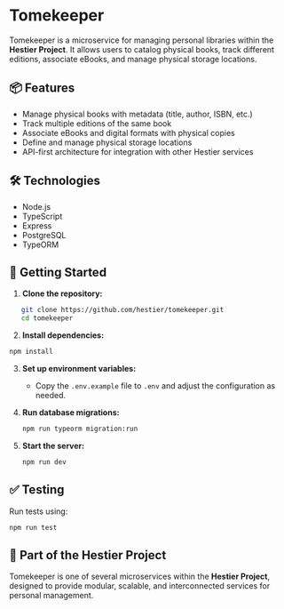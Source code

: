 # Tomekeeper

Tomekeeper is a microservice for managing personal libraries within the **Hestier Project**. It allows users to catalog physical books, track different editions, associate eBooks, and manage physical storage locations.

## 📦 Features

- Manage physical books with metadata (title, author, ISBN, etc.)
- Track multiple editions of the same book
- Associate eBooks and digital formats with physical copies
- Define and manage physical storage locations
- API-first architecture for integration with other Hestier services

## 🛠️ Technologies

- Node.js
- TypeScript
- Express
- PostgreSQL
- TypeORM

## 🚀 Getting Started

1. **Clone the repository:**

```bash
   git clone https://github.com/hestier/tomekeeper.git
   cd tomekeeper
```

2. **Install dependencies:**

```bash
npm install
```

3. **Set up environment variables:**

   - Copy the `.env.example` file to `.env` and adjust the configuration as needed.

4. **Run database migrations:**

   ```bash
   npm run typeorm migration:run
   ```

5. **Start the server:**
   ```bash
   npm run dev
   ```

## ✅ Testing

Run tests using:

```bash
npm run test
```

## 📖 Part of the Hestier Project

Tomekeeper is one of several microservices within the **Hestier Project**, designed to provide modular, scalable, and interconnected services for personal management.
